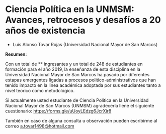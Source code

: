 # Ciencia Política en la UNMSM: Avances, retrocesos y desafíos a 20 años de existencia

  * Luis Alonso Tovar Rojas (Universidad Nacional Mayor de San Marcos)

**Resumen:**

Con un total de ** ingresantes y un total de 248 de estudiantes en formación para el año 2019, la enseñanza de esta disciplina en la Universidad Nacional Mayor de San Marcos ha pasado por diferentes estapas emergentes ligadas a procesos politico-administrativos que han tenido impacto en la linea académica adoptada por sus estudiantes tanto a nivel teorico como metodológico.

Si actualmente usted estudiante de Ciencia Politica en la Universidad Nacional Mayor de San Marcos (UNMSM) agradecería llene el siguiente cuestionario: https://forms.gle/uUoyLEdzg6JcrXir8

También en caso de alguna consulta u observación pueden escribirme al correo a.tovar1498@hotmail.com
